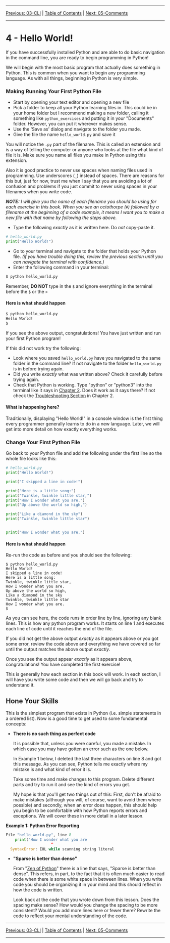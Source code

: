 <!-- Navigation -->

---

[Previous: 03-CLI](./03-CLI.md) | [Table of Contents](./00-Table-of-Contents.md) | [Next: 05-Comments](./05-Comments.md)

---
<!-- End Navigation -->

# 4 - Hello World!

If you have successfully installed Python and are able to do basic navigation in the command line, you are ready to begin programming in Python!

We will begin with the most basic program that actually does something in 
Python. This is common when you want to begin any programming language. As with
all things, beginning in Python is very simple.

### Making Running Your First Python File

- Start by opening your text editor and opening a new file
- Pick a folder to keep all your Python learning files in. This could be in your home folder but I recommend making a new folder, calling it something like `python_exercises` and putting it in your "Documents" folder. However, you can put it wherever makes sense. 
- Use the 'Save as' dialog and navigate to the folder you made.
- Give the file the name `hello_world.py` and save it

You will notice the `.py` part of the filename. This is called an extension and is a way of telling the computer or anyone who looks at the file what kind of file it is. Make sure you name all files you make in Python using this extension.

Also it is good practice to never use spaces when naming files used in programming. Use underscores (`_`) instead of spaces. There are reasons for this but, just for now, trust me when I say that you are avoiding a lot of confusion and problems if you just commit to never using spaces in your filenames when you write code.

***NOTE:*** *I will give you the name of each filename you should be using for each exercise in this book. When you see an octothorpe (`#`) followed by a filename at the beginning of a code example, it means I want you to make a new file with that name by following the steps above.*

- Type the following *exactly* as it is written here. Do *not* copy-paste it.

```python
# hello_world.py
print("Hello World!")
```

- Go to your terminal and navigate to the folder that holds your Python file. *(if you have trouble doing this, review the previous section until you can navigate the terminal with confidence.)*
- Enter the following command in your terminal:

```bash
$ python hello_world.py
```

Remember, **DO NOT** type in the `$` and ignore everything in the terminal before the `$` or the `>`

#### Here is what should happen

```bash
$ python hello_world.py 
Hello World!
$ 
```

If you see the above output, congratulations! You have just written and run your first Python program!

If this did not work try the following:

- Look where you saved `hello_world.py` have you navigated to the same folder in the command line? If not navigate to the folder `hello_world.py` is in before trying again.
- Did you write *exactly* what was written above? Check it carefully before trying again.
- Check that Python is working. Type "python" or "python3" into the terminal like it says in [Chapter 2](./02-Getting-Started.md). Does it work as it says there? If not check the [Troubleshooting Section](./02-Getting-Started.md/#troubleshooting-your-installation) in Chapter 2.

#### What is happening here?

Traditionally, displaying "Hello World!" in a console window is the first thing every programmer generally learns to do in a new language. Later, we will get into more detail on how exactly everything works.

### Change Your First Python File

Go back to your Python file and add the following under the first line so the whole file looks like this:

```python
# hello_world.py
print("Hello World!")

print("I skipped a line in code!")

print("Here is a little song:")
print("Twinkle, twinkle little star,")
print("How I wonder what you are.")
print("Up above the world so high,")

print("Like a diamond in the sky")
print("Twinkle, twinkle little star")


print("How I wonder what you are.")
```

#### Here is what should happen

Re-run the code as before and you should see the following:

```
$ python hello_world.py 
Hello World!
I skipped a line in code!
Here is a little song:
Twinkle, twinkle little star,
How I wonder what you are.
Up above the world so high,
Like a diamond in the sky
Twinkle, twinkle little star
How I wonder what you are.
$ 
```

As you can see here, the code runs in order line by line, ignoring any blank lines. This is how any python program works. It starts on line 1 and executes each line of code until it reaches the end of the file. 

If you did not get the above output *exactly* as it appears above or you got some error, review the code above and everything we have covered so far until the output matches the above output *exactly*.

Once you see the output appear *exactly* as it appears above, congratulations! You have completed the first exercise!

This is generally how each section in this book will work. In each section, I will have you write some code and then we will go back and try to understand it.

## Hone Your Skills

This is the simplest program that exists in Python (i.e. simple statements in a ordered list). Now is a good time to get used to some fundamental concepts:

- **There is no such thing as perfect code**

  It is possible that, unless you were careful, you made a mistake. In which case you may have gotten an error such as the one below.

  In Example 1 below, I deleted the last three characters on line 8 and got this message. As you can see, Python tells me exactly where my mistake is and what kind of error it is. 

  Take some time and make changes to this program. Delete different parts and try to run it and see the kind of errors you get. 

  My hope is that you'll get two things out of this: First, don't be afraid to make mistakes (although you will, of course, want to avoid them where possible) and secondly, when an error does happen, this should help you begin to be comfortable with how Python reports errors and exceptions. We will cover these in more detail in a later lesson.

**Example 1: Python Error Reporting**

```python
File "hello_world.py", line 8
    print("How I wonder what you are
                    ^
  SyntaxError: EOL while scanning string literal
```

- **"Sparse is better than dense"**

  From "[Zen of Python](https://www.python.org/dev/peps/pep-0020/)" there is a line that says, "Sparse is better than dense". This refers, in part, to the fact that it is often much easier to read code when there is some white space in between lines. When you write code you should be organizing it in your mind and this should reflect in how the code is written.

  Look back at the code that you wrote down from this lesson. Does the spacing make sense? How would you change the spacing to be more consistent? Would you add more lines here or fewer there? Rewrite the code to reflect your mental understanding of the code.

<!-- Navigation -->

---

[Previous: 03-CLI](./03-CLI.md) | [Table of Contents](./00-Table-of-Contents.md) | [Next: 05-Comments](./05-Comments.md)

---
<!-- End Navigation -->